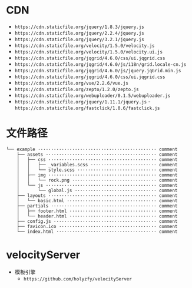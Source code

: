 # CDN

- `https://cdn.staticfile.org/jquery/1.8.3/jquery.js`
- `https://cdn.staticfile.org/jquery/2.2.4/jquery.js`
- `https://cdn.staticfile.org/jquery/3.2.1/jquery.js`
- `https://cdn.staticfile.org/velocity/1.5.0/velocity.js`
- `https://cdn.staticfile.org/velocity/1.5.0/velocity.ui.js`
- `https://cdn.staticfile.org/jqgrid/4.6.0/css/ui.jqgrid.css`
- `https://cdn.staticfile.org/jqgrid/4.6.0/js/i18n/grid.locale-cn.js`
- `https://cdn.staticfile.org/jqgrid/4.6.0/js/jquery.jqGrid.min.js`
- `https://cdn.staticfile.org/jqgrid/4.6.0/css/ui.jqgrid.css`
- `https://cdn.staticfile.org/vue/2.2.6/vue.js`
- `https://cdn.staticfile.org/zepto/1.2.0/zepto.js`
- `https://cdn.staticfile.org/webuploader/0.1.5/webuploader.js`
- `https://cdn.staticfile.org/jquery/1.11.1/jquery.js`
-`https://cdn.staticfile.org/fastclick/1.0.6/fastclick.js`

# 文件路径

```
└── example ············································· comment
    ├── assets ·········································· comment
    │   ├── css ········································· comment
    │   │   ├── _variables.scss ························· comment
    │   │   └── style.scss ······························ comment
    │   ├── img ········································· comment
    │   │   └── rock.png ································ comment
    │   └── js ·········································· comment
    │       └── global.js ······························· comment
    ├── layouts ········································· comment
    │   └── basic.html ·································· comment
    ├── partials ········································ comment
    │   ├── footer.html ································· comment
    │   └── header.html ································· comment
    ├── config.js ······································· comment
    ├── favicon.ico ····································· comment
    └── index.html ······································ comment
```

# velocityServer
- 模板引擎
    + `https://github.com/holyzfy/velocityServer`
